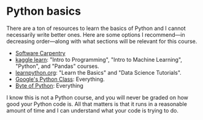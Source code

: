 # Python basics

There are a ton of resources to learn the basics of Python and I cannot necessarily write better ones.
Here are some options I recommend&mdash;in decreasing order&mdash;along with what sections will be relevant for this course.

-   [Software Carpentry](https://software-carpentry.org/lessons/)
-   [kaggle learn](https://www.kaggle.com/learn/): "Intro to Programming", "Intro to Machine Learning", "Python", and "Pandas" courses.
-   [learnpython.org](https://www.learnpython.org/): "Learn the Basics" and "Data Science Tutorials".
-   [Google's Python Class](https://developers.google.com/edu/python): Everything.
-   [Byte of Python](https://python.oasci.org/external/byte-of-python/): Everything

I know this is not a Python course, and you will never be graded on how good your Python code is.
All that matters is that it runs in a reasonable amount of time and I can understand what your code is trying to do.
